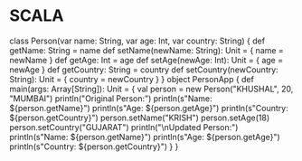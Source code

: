 # SCALA
class Person(var name: String, var age: Int, var country: String) {
 def getName: String = name
 def setName(newName: String): Unit = {
 name = newName
 }
 def getAge: Int = age
 def setAge(newAge: Int): Unit = {
 age = newAge
 }
 def getCountry: String = country
 def setCountry(newCountry: String): Unit = {
 country = newCountry
 }
}
object PersonApp {
 def main(args: Array[String]): Unit = {
 val person = new Person("KHUSHAL", 20, "MUMBAI")
 println("Original Person:")
 println(s"Name: ${person.getName}")
 println(s"Age: ${person.getAge}")
 println(s"Country: ${person.getCountry}")
 person.setName("KRISH")
 person.setAge(18)
 person.setCountry("GUJARAT")
 println("\nUpdated Person:")
 println(s"Name: ${person.getName}")
 println(s"Age: ${person.getAge}")
 println(s"Country: ${person.getCountry}")
 }
}
